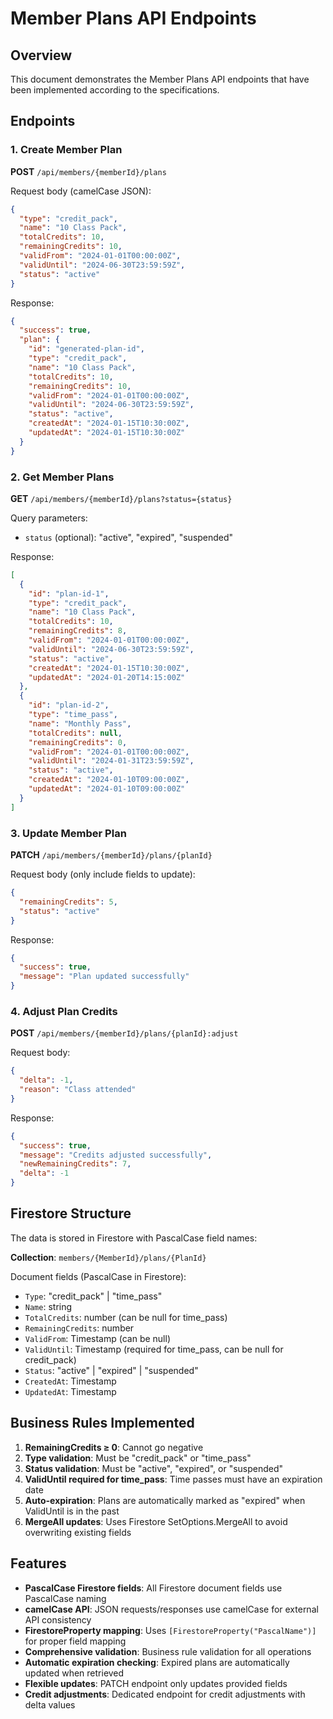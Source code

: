 # Member Plans API Endpoints

## Overview
This document demonstrates the Member Plans API endpoints that have been implemented according to the specifications.

## Endpoints

### 1. Create Member Plan
**POST** `/api/members/{memberId}/plans`

Request body (camelCase JSON):
```json
{
  "type": "credit_pack",
  "name": "10 Class Pack",
  "totalCredits": 10,
  "remainingCredits": 10,
  "validFrom": "2024-01-01T00:00:00Z",
  "validUntil": "2024-06-30T23:59:59Z",
  "status": "active"
}
```

Response:
```json
{
  "success": true,
  "plan": {
    "id": "generated-plan-id",
    "type": "credit_pack",
    "name": "10 Class Pack",
    "totalCredits": 10,
    "remainingCredits": 10,
    "validFrom": "2024-01-01T00:00:00Z",
    "validUntil": "2024-06-30T23:59:59Z",
    "status": "active",
    "createdAt": "2024-01-15T10:30:00Z",
    "updatedAt": "2024-01-15T10:30:00Z"
  }
}
```

### 2. Get Member Plans
**GET** `/api/members/{memberId}/plans?status={status}`

Query parameters:
- `status` (optional): "active", "expired", "suspended"

Response:
```json
[
  {
    "id": "plan-id-1",
    "type": "credit_pack",
    "name": "10 Class Pack",
    "totalCredits": 10,
    "remainingCredits": 8,
    "validFrom": "2024-01-01T00:00:00Z",
    "validUntil": "2024-06-30T23:59:59Z",
    "status": "active",
    "createdAt": "2024-01-15T10:30:00Z",
    "updatedAt": "2024-01-20T14:15:00Z"
  },
  {
    "id": "plan-id-2",
    "type": "time_pass",
    "name": "Monthly Pass",
    "totalCredits": null,
    "remainingCredits": 0,
    "validFrom": "2024-01-01T00:00:00Z",
    "validUntil": "2024-01-31T23:59:59Z",
    "status": "active",
    "createdAt": "2024-01-10T09:00:00Z",
    "updatedAt": "2024-01-10T09:00:00Z"
  }
]
```

### 3. Update Member Plan
**PATCH** `/api/members/{memberId}/plans/{planId}`

Request body (only include fields to update):
```json
{
  "remainingCredits": 5,
  "status": "active"
}
```

Response:
```json
{
  "success": true,
  "message": "Plan updated successfully"
}
```

### 4. Adjust Plan Credits
**POST** `/api/members/{memberId}/plans/{planId}:adjust`

Request body:
```json
{
  "delta": -1,
  "reason": "Class attended"
}
```

Response:
```json
{
  "success": true,
  "message": "Credits adjusted successfully",
  "newRemainingCredits": 7,
  "delta": -1
}
```

## Firestore Structure

The data is stored in Firestore with PascalCase field names:

**Collection**: `members/{MemberId}/plans/{PlanId}`

Document fields (PascalCase in Firestore):
- `Type`: "credit_pack" | "time_pass"
- `Name`: string
- `TotalCredits`: number (can be null for time_pass)
- `RemainingCredits`: number  
- `ValidFrom`: Timestamp (can be null)
- `ValidUntil`: Timestamp (required for time_pass, can be null for credit_pack)
- `Status`: "active" | "expired" | "suspended"
- `CreatedAt`: Timestamp
- `UpdatedAt`: Timestamp

## Business Rules Implemented

1. **RemainingCredits ≥ 0**: Cannot go negative
2. **Type validation**: Must be "credit_pack" or "time_pass"
3. **Status validation**: Must be "active", "expired", or "suspended"
4. **ValidUntil required for time_pass**: Time passes must have an expiration date
5. **Auto-expiration**: Plans are automatically marked as "expired" when ValidUntil is in the past
6. **MergeAll updates**: Uses Firestore SetOptions.MergeAll to avoid overwriting existing fields

## Features

- **PascalCase Firestore fields**: All Firestore document fields use PascalCase naming
- **camelCase API**: JSON requests/responses use camelCase for external API consistency
- **FirestoreProperty mapping**: Uses `[FirestoreProperty("PascalName")]` for proper field mapping
- **Comprehensive validation**: Business rule validation for all operations
- **Automatic expiration checking**: Expired plans are automatically updated when retrieved
- **Flexible updates**: PATCH endpoint only updates provided fields
- **Credit adjustments**: Dedicated endpoint for credit adjustments with delta values